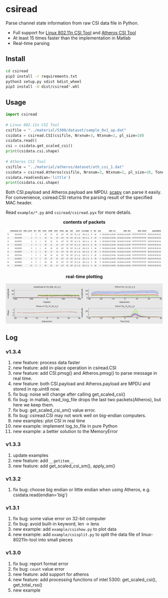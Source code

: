 # csiread

Parse channel state information from raw CSI data file in Python.

- Full support for [Linux 802.11n CSI Tool](https://dhalperi.github.io/linux-80211n-csitool/) and [Atheros CSI Tool](https://wands.sg/research/wifi/AtherosCSI/)
- At least 15 times faster than the implementation in Matlab
- Real-time parsing

## Install

```bash
cd csiread
pip3 install -r requirements.txt
python3 setup.py sdist bdist_wheel
pip3 install -U dist/csiread*.whl
```

## Usage

```python
import csiread

# Linux 802.11n CSI Tool
csifile = "../material/5300/dataset/sample_0x1_ap.dat"
csidata = csiread.CSI(csifile, Nrxnum=3, Ntxnum=2, pl_size=10)
csidata.read()
csi = csidata.get_scaled_csi()
print(csidata.csi.shape)

# Atheros CSI Tool
csifile = "../material/atheros/dataset/ath_csi_1.dat"
csidata = csiread.Atheros(csifile, Nrxnum=3, Ntxnum=2, pl_size=10, Tones=56)
csidata.read(endian='little')
print(csidata.csi.shape)
```

Both CSI.payload and Atheros.payload are MPDU. [scapy](https://scapy.net) can parse it easily. For convenience, csiread.CSI returns the parsing result of the specified MAC header.

Read `example/*.py` and `csiread/csiread.pyx` for more details.

<center><b>contents of packets</b></center>

![contents of packets](sample1.png)

<center><b>real-time plotting</b></center>

![contents of packets](sample2.png )

## Log

### v1.3.4

1. new feature: process data faster
2. new feature: add in-place operation in csiread.CSI
3. new feature: add CSI.pmsg() and Atheros.pmsg() to parse message in real time.
4. new feature: both CSI.payload and Atheros.payload are MPDU and stored in np.uint8 now.
5. fix bug: noise will change after calling get_scaled_csi()
6. fix bug: in matlab, read_log_file drops the last two packets(Atheros), but here we keep them.
7. fix bug: get_scaled_csi_sm() value error.
8. fix bug: csiread.CSI may not work well on big-endian computers.
9. new examples: plot CSI in real time
10. new example: implement log_to_file in pure Python
11. new example: a better solution to the MemoryError

### v1.3.3

1. update examples
2. new feature: add `__getitem__`
3. new feature: add get_scaled_csi_sm(), apply_sm()

### v1.3.2

1. fix bug: choose big endian or little endian when using Atheros, e.g. csidata.read(endian='big')

### v1.3.1

1. fix bug: some value error on 32-bit computer
2. fix bug: avoid built-in keyword, len -> lens
3. new example: add `example/csishow.py` to plot data
4. new example: add `example/csisplit.py` to split the data file of linux-80211n-tool into small pieces

### v1.3.0

1. fix bug: report format error
2. fix bug: `count` value error
3. new feature: add support for atheros
4. new feature: add processing functions of intel 5300: get_scaled_csi(), get_total_rss()
5. new example
